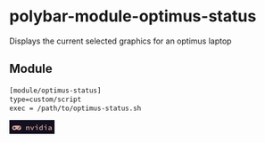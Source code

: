 # polybar-module-optimus-status
Displays the current selected graphics for an optimus laptop

## Module
```
[module/optimus-status]
type=custom/script
exec = /path/to/optimus-status.sh
```

<img src="https://github.com/codysork/polybar-module-optimus-status/blob/master/2020-04-23-130807_1920x1080_scrot.png"/>
